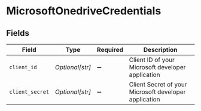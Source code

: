 # MicrosoftOnedriveCredentials


## Fields

| Field                                                 | Type                                                  | Required                                              | Description                                           |
| ----------------------------------------------------- | ----------------------------------------------------- | ----------------------------------------------------- | ----------------------------------------------------- |
| `client_id`                                           | *Optional[str]*                                       | :heavy_minus_sign:                                    | Client ID of your Microsoft developer application     |
| `client_secret`                                       | *Optional[str]*                                       | :heavy_minus_sign:                                    | Client Secret of your Microsoft developer application |